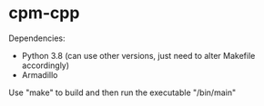 # cpm-cpp

Dependencies:
* Python 3.8 (can use other versions, just need to alter Makefile accordingly)
* Armadillo

Use "make" to build and then run the executable "/bin/main"





